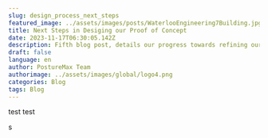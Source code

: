```yaml
---
slug: design_process_next_steps
featured_image: ../assets/images/posts/WaterlooEngineering7Building.jpg
title: Next Steps in Desiging our Proof of Concept
date: 2023-11-17T06:30:05.142Z
description: Fifth blog post, details our progress towards refining our proof of concept
draft: false
language: en
author: PostureMax Team
authorimage: ../assets/images/global/logo4.png
categories: Blog
tags: Blog
---
```

test test

s